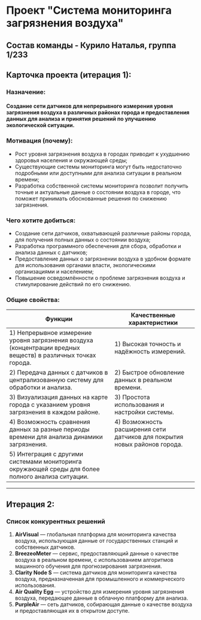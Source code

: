 # Проект "Система мониторинга загрязнения воздуха"
## Состав команды - Курило Наталья, группа 1/233
## Карточка проекта (итерация 1):
### Назначение:
#### Создание сети датчиков для непрерывного измерения уровня загрязнения воздуха в различных районах города и предоставления данных для анализа и принятия решений по улучшению экологической ситуации.
### Мотивация (почему):
- Рост уровня загрязнения воздуха в городах приводит к ухудшению здоровья населения и окружающей среды;
- Существующие системы мониторинга могут быть недостаточно подробными или доступными для анализа ситуации в реальном времени;
- Разработка собственной системы мониторинга позволит получить точные и актуальные данные о состоянии воздуха в городе, что поможет принимать обоснованные решения по снижению загрязнения.
### Чего хотите добиться:
- Создание сети датчиков, охватывающей различные районы города, для получения полных данных о состоянии воздуха;
- Разработка программного обеспечения для сбора, обработки и анализа данных с датчиков;
- Предоставление данных о загрязнении воздуха в удобном формате для использования органами власти, экологическими организациями и населением;
- Повышение осведомлённости о проблеме загрязнения воздуха и стимулирование действий по его снижению.
### Общие свойства:
| Функции | Качественные характеристики |
|-------|---------------------------|
|1) Непрерывное измерение уровня загрязнения воздуха (концентрации вредных веществ) в различных точках города.|1) Высокая точность и надёжность измерений.|
|2) Передача данных с датчиков в централизованную систему для обработки и анализа.|2) Быстрое обновление данных в реальном времени.|
|3) Визуализация данных на карте города с указанием уровня загрязнения в каждом районе.|3) Простота использования и настройки системы.|
|4) Возможность сравнения данных за разные периоды времени для анализа динамики загрязнения.|4) Возможность расширения сети датчиков для покрытия новых районов города.|
|5) Интеграция с другими системами мониторинга окружающей среды для более полного анализа ситуации.| |
---
## Итерация 2:
### Список конкурентных решений
1. **AirVisual** — глобальная платформа для мониторинга качества воздуха, использующая данные от государственных станций и собственных датчиков.
2. **BreezeoMeter** — сервис, предоставляющий данные о качестве воздуха в реальном времени, с использованием алгоритмов машинного обучения для прогнозирования загрязнения.
3. **Clarity Node S** — система датчиков для мониторинга качества воздуха, предназначенная для промышленного и коммерческого использования.
4. **Air Quality Egg** — устройство для измерения уровня загрязнения воздуха, передающее данные в облачную платформу для анализа.
5. **PurpleAir** — сеть датчиков, собирающая данные о качестве воздуха и предоставляющая их в открытом доступе.

